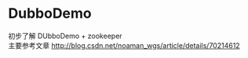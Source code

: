# DubboDemo

初步了解  DUbboDemo + zookeeper   
主要参考文章 http://blog.csdn.net/noaman_wgs/article/details/70214612  
